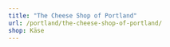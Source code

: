 ```yaml
---
title: "The Cheese Shop of Portland"
url: /portland/the-cheese-shop-of-portland/
shop: Käse
---
```

